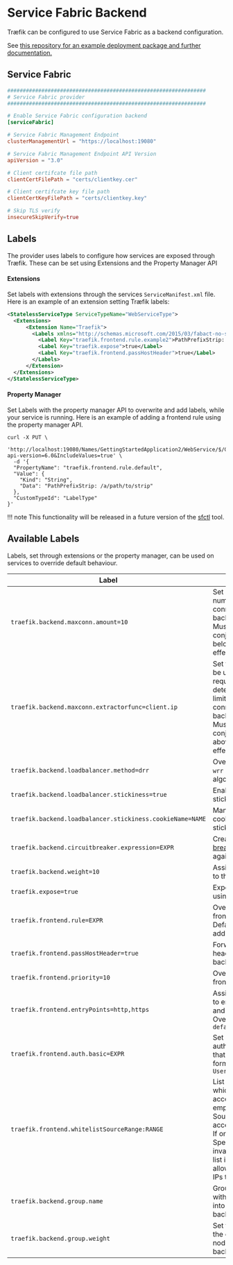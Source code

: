 # Service Fabric Backend

Træfik can be configured to use Service Fabric as a backend configuration.

See [this repository for an example deployment package and further documentation.](https://aka.ms/traefikonsf)

## Service Fabric

```toml
################################################################
# Service Fabric provider
################################################################

# Enable Service Fabric configuration backend
[serviceFabric]

# Service Fabric Management Endpoint
clusterManagementUrl = "https://localhost:19080"

# Service Fabric Management Endpoint API Version
apiVersion = "3.0"

# Client certifcate file path
clientCertFilePath = "certs/clientkey.cer"

# Client certifcate key file path
clientCertKeyFilePath = "certs/clientkey.key"

# Skip TLS verify
insecureSkipVerify=true
```

## Labels

The provider uses labels to configure how services are exposed through Træfik. These can be set using Extensions and the Property Manager API

#### Extensions

Set labels with extensions through the services `ServiceManifest.xml` file. Here is an example of an extension setting Træfik labels:

```xml
<StatelessServiceType ServiceTypeName="WebServiceType">
  <Extensions>
      <Extension Name="Traefik">
        <Labels xmlns="http://schemas.microsoft.com/2015/03/fabact-no-schema">
          <Label Key="traefik.frontend.rule.example2">PathPrefixStrip: /a/path/to/strip</Label>
          <Label Key="traefik.expose">true</Label>
          <Label Key="traefik.frontend.passHostHeader">true</Label>
        </Labels>
      </Extension>
  </Extensions>
</StatelessServiceType>
```

#### Property Manager 

Set Labels with the property manager API to overwrite and add labels, while your service is running. Here is an example of adding a frontend rule using the property manager API. 

```shell
curl -X PUT \
  'http://localhost:19080/Names/GettingStartedApplication2/WebService/$/GetProperty?api-version=6.0&IncludeValues=true' \
  -d '{
  "PropertyName": "traefik.frontend.rule.default",
  "Value": {
    "Kind": "String",
    "Data": "PathPrefixStrip: /a/path/to/strip"
  },
  "CustomTypeId": "LabelType"
}'
```

!!! note
    This functionality will be released in a future version of the [sfctl](https://docs.microsoft.com/en-us/azure/service-fabric/service-fabric-application-lifecycle-sfctl) tool.

## Available Labels

Labels, set through extensions or the property manager, can be used on services to override default behaviour.

| Label                                                     | Description                                                                                                                                                                                                            |
|-----------------------------------------------------------|------------------------------------------------------------------------------------------------------------------------------------------------------------------------------------------------------------------------|
| `traefik.backend.maxconn.amount=10`                       | Set a maximum number of connections to the backend.<br>Must be used in conjunction with the below label to take effect.                                                                                                   |
| `traefik.backend.maxconn.extractorfunc=client.ip`         | Set the function to be used against the request to determine what to limit maximum connections to the backend by.<br>Must be used in conjunction with the above label to take effect.                                  |
| `traefik.backend.loadbalancer.method=drr`                 | Override the default `wrr` load balancer algorithm                                                                                                                                                                     |
| `traefik.backend.loadbalancer.stickiness=true`            | Enable backend sticky sessions                                                                                                                                                                                         |
| `traefik.backend.loadbalancer.stickiness.cookieName=NAME` | Manually set the cookie name for sticky sessions                                                                                                                                                                       |
| `traefik.backend.circuitbreaker.expression=EXPR`          | Create a [circuit breaker](/basics/#backends) to be used against the backend                                                                                                                                           |
| `traefik.backend.weight=10`                               | Assign this weight to the container                                                                                                                                                                                    |
| `traefik.expose=true`                                     | Expose this service using træfik                                                                                                                                                                                      |
| `traefik.frontend.rule=EXPR`                              | Override the default frontend rule. Defaults to SF address.                                                                                                                                                            |
| `traefik.frontend.passHostHeader=true`                    | Forward client `Host` header to the backend.                                                                                                                                                                           |
| `traefik.frontend.priority=10`                            | Override default frontend priority                                                                                                                                                                                     |
| `traefik.frontend.entryPoints=http,https`                 | Assign this frontend to entry points `http` and `https`. Overrides `defaultEntryPoints`                                                                                                                                |
| `traefik.frontend.auth.basic=EXPR`                        | Set basic authentication for that frontend in CSV format: `User:Hash,User:Hash`                                                                                                                                       |
| `traefik.frontend.whitelistSourceRange:RANGE`             | List of IP-Ranges which are allowed to access. An unset or empty list allows all Source-IPs to access.<br>If one of the Net-Specifications are invalid, the whole list is invalid and allows all Source-IPs to access. |
| `traefik.backend.group.name`                              | Group all services with the same name into a single backend in Træfik                                                                                                                                                |
| `traefik.backend.group.weight`                            | Set the weighting of the current services nodes in the backend group                                                                                                                                                  |


